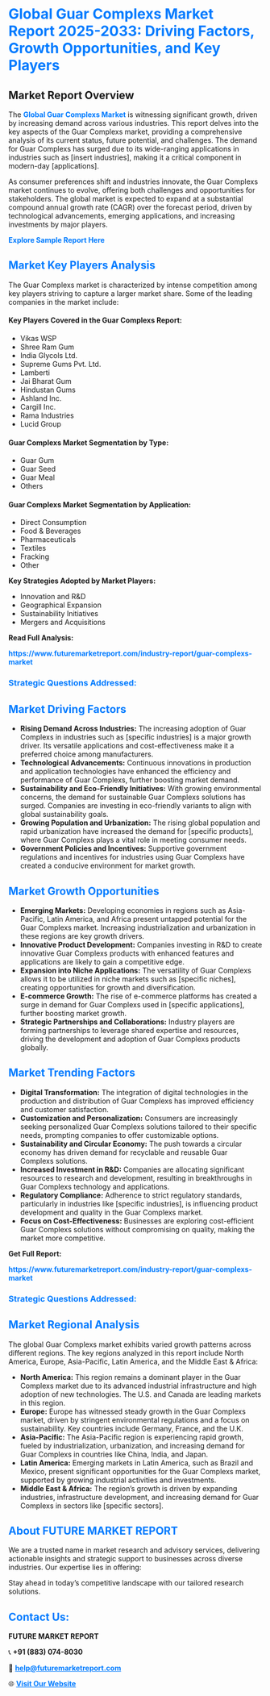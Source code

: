 <h1 style="color: #007BFF;">Global Guar Complexs Market Report 2025-2033: Driving Factors, Growth Opportunities, and Key Players</h1>

<section id="overview">
<h2>Market Report Overview</h2>
<p>The <a href="https://www.futuremarketreport.com/industry-report/guar-complexs-market" style="color: #007BFF; text-decoration: none;"><strong>Global Guar Complexs Market</strong></a> is witnessing significant growth, driven by increasing demand across various industries. This report delves into the key aspects of the Guar Complexs market, providing a comprehensive analysis of its current status, future potential, and challenges. The demand for Guar Complexs has surged due to its wide-ranging applications in industries such as [insert industries], making it a critical component in modern-day [applications].</p>
<p>As consumer preferences shift and industries innovate, the Guar Complexs market continues to evolve, offering both challenges and opportunities for stakeholders. The global market is expected to expand at a substantial compound annual growth rate (CAGR) over the forecast period, driven by technological advancements, emerging applications, and increasing investments by major players.</p>
</section>

<section id="overview">
<p><a href="https://www.futuremarketreport.com/request-sample/reportId=87490" style="color: #007BFF; text-decoration: none;"><strong>Explore Sample Report Here</strong></a></p>
</section>

<section id="key-players">
<h2 style="color: #007BFF;">Market Key Players Analysis</h2>
<p>The Guar Complexs market is characterized by intense competition among key players striving to capture a larger market share. Some of the leading companies in the market include:</p>
<h4>Key Players Covered in the Guar Complexs Report:</h4>
<ul><li>Vikas WSP</li><li>Shree Ram Gum</li><li>India Glycols Ltd.</li><li>Supreme Gums Pvt. Ltd.</li><li>Lamberti</li><li>Jai Bharat Gum</li><li>Hindustan Gums</li><li>Ashland Inc.</li><li>Cargill Inc.</li><li>Rama Industries</li><li>Lucid Group</li></ul>
<h4>Guar Complexs Market Segmentation by Type:</h4>
<ul><li>Guar Gum</li><li>Guar Seed</li><li>Guar Meal</li><li>Others</li></ul>

<h4>Guar Complexs Market Segmentation by Application:</h4>
<ul><li>Direct Consumption</li><li>Food &amp; Beverages</li><li>Pharmaceuticals</li><li>Textiles</li><li>Fracking</li><li>Other</li></ul>
<p><strong>Key Strategies Adopted by Market Players:</strong></p>
<ul>
<li>Innovation and R&D</li>
<li>Geographical Expansion</li>
<li>Sustainability Initiatives</li>
<li>Mergers and Acquisitions</li>
</ul>
</section>

<section>
<p><strong>Read Full Analysis: </strong></p><a href="https://www.futuremarketreport.com/industry-report/guar-complexs-market" style="color: #007BFF; text-decoration: none;"><strong>https://www.futuremarketreport.com/industry-report/guar-complexs-market</strong></a>
<h3 style="color: #007BFF;">Strategic Questions Addressed:</h3>
</section>

<section id="driving-factors">
<h2 style="color: #007BFF;">Market Driving Factors</h2>
<ul>
<li><strong>Rising Demand Across Industries:</strong> The increasing adoption of Guar Complexs in industries such as [specific industries] is a major growth driver. Its versatile applications and cost-effectiveness make it a preferred choice among manufacturers.</li>
<li><strong>Technological Advancements:</strong> Continuous innovations in production and application technologies have enhanced the efficiency and performance of Guar Complexs, further boosting market demand.</li>
<li><strong>Sustainability and Eco-Friendly Initiatives:</strong> With growing environmental concerns, the demand for sustainable Guar Complexs solutions has surged. Companies are investing in eco-friendly variants to align with global sustainability goals.</li>
<li><strong>Growing Population and Urbanization:</strong> The rising global population and rapid urbanization have increased the demand for [specific products], where Guar Complexs plays a vital role in meeting consumer needs.</li>
<li><strong>Government Policies and Incentives:</strong> Supportive government regulations and incentives for industries using Guar Complexs have created a conducive environment for market growth.</li>
</ul>
</section>

<section id="growth-opportunities">
<h2 style="color: #007BFF;">Market Growth Opportunities</h2>
<ul>
<li><strong>Emerging Markets:</strong> Developing economies in regions such as Asia-Pacific, Latin America, and Africa present untapped potential for the Guar Complexs market. Increasing industrialization and urbanization in these regions are key growth drivers.</li>
<li><strong>Innovative Product Development:</strong> Companies investing in R&D to create innovative Guar Complexs products with enhanced features and applications are likely to gain a competitive edge.</li>
<li><strong>Expansion into Niche Applications:</strong> The versatility of Guar Complexs allows it to be utilized in niche markets such as [specific niches], creating opportunities for growth and diversification.</li>
<li><strong>E-commerce Growth:</strong> The rise of e-commerce platforms has created a surge in demand for Guar Complexs used in [specific applications], further boosting market growth.</li>
<li><strong>Strategic Partnerships and Collaborations:</strong> Industry players are forming partnerships to leverage shared expertise and resources, driving the development and adoption of Guar Complexs products globally.</li>
</ul>
</section>

<section id="trending-factors">
<h2 style="color: #007BFF;">Market Trending Factors</h2>
<ul>
<li><strong>Digital Transformation:</strong> The integration of digital technologies in the production and distribution of Guar Complexs has improved efficiency and customer satisfaction.</li>
<li><strong>Customization and Personalization:</strong> Consumers are increasingly seeking personalized Guar Complexs solutions tailored to their specific needs, prompting companies to offer customizable options.</li>
<li><strong>Sustainability and Circular Economy:</strong> The push towards a circular economy has driven demand for recyclable and reusable Guar Complexs solutions.</li>
<li><strong>Increased Investment in R&D:</strong> Companies are allocating significant resources to research and development, resulting in breakthroughs in Guar Complexs technology and applications.</li>
<li><strong>Regulatory Compliance:</strong> Adherence to strict regulatory standards, particularly in industries like [specific industries], is influencing product development and quality in the Guar Complexs market.</li>
<li><strong>Focus on Cost-Effectiveness:</strong> Businesses are exploring cost-efficient Guar Complexs solutions without compromising on quality, making the market more competitive.</li>
</ul>
</section>

<section>
<p><strong>Get Full Report: </strong></p><a href="https://www.futuremarketreport.com/industry-report/guar-complexs-market" style="color: #007BFF; text-decoration: none;"><strong>https://www.futuremarketreport.com/industry-report/guar-complexs-market</strong></a>
<h3 style="color: #007BFF;">Strategic Questions Addressed:</h3>
</section>


<section id="regional-analysis">
<h2 style="color: #007BFF;">Market Regional Analysis</h2>
<p>The global Guar Complexs market exhibits varied growth patterns across different regions. The key regions analyzed in this report include North America, Europe, Asia-Pacific, Latin America, and the Middle East & Africa:</p>
<ul>
<li><strong>North America:</strong> This region remains a dominant player in the Guar Complexs market due to its advanced industrial infrastructure and high adoption of new technologies. The U.S. and Canada are leading markets in this region.</li>
<li><strong>Europe:</strong> Europe has witnessed steady growth in the Guar Complexs market, driven by stringent environmental regulations and a focus on sustainability. Key countries include Germany, France, and the U.K.</li>
<li><strong>Asia-Pacific:</strong> The Asia-Pacific region is experiencing rapid growth, fueled by industrialization, urbanization, and increasing demand for Guar Complexs in countries like China, India, and Japan.</li>
<li><strong>Latin America:</strong> Emerging markets in Latin America, such as Brazil and Mexico, present significant opportunities for the Guar Complexs market, supported by growing industrial activities and investments.</li>
<li><strong>Middle East & Africa:</strong> The region’s growth is driven by expanding industries, infrastructure development, and increasing demand for Guar Complexs in sectors like [specific sectors].</li>
</ul>
</section>

<footer>
<h2 style="color: #007BFF;">About FUTURE MARKET REPORT</h2>
<p>We are a trusted name in market research and advisory services, delivering actionable insights and strategic support to businesses across diverse industries. Our expertise lies in offering:</p>

<p>Stay ahead in today’s competitive landscape with our tailored research solutions.</p>

<h2 style="color: #007BFF;">Contact Us:</h2>
<p><strong>FUTURE MARKET REPORT</strong></p>
<p>📞 <strong>+91 (883) 074-8030</strong></p>
<p>📧 <strong><a href="mailto:help@futuremarketreport.com" style="color: #007BFF;">help@futuremarketreport.com</a></strong></p>
<p>🌐 <strong><a href="https://www.futuremarketreport.com/" style="color: #007BFF;">Visit Our Website</a></strong></p>
</footer>